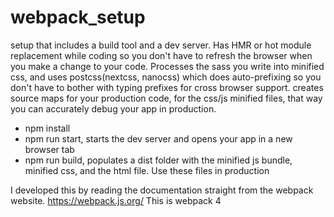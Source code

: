 # webpack_setup
setup that includes a build tool and a dev server. Has HMR or hot module replacement while coding so you don't have to refresh the browser when you make a change to your code. Processes the sass you write into minified css, and uses postcss(nextcss, nanocss) which does auto-prefixing so you don't have to bother with typing prefixes for cross browser support. creates source maps for your production code, for the css/js minified files, that way you can accurately debug your app in production.

* npm install
* npm run start, starts the dev server and opens your app in a new browser tab
* npm run build, populates a dist folder with the minified js bundle, minified css, and the html file. Use these files in production

I developed this by reading the documentation straight from the webpack website. https://webpack.js.org/
This is webpack 4

